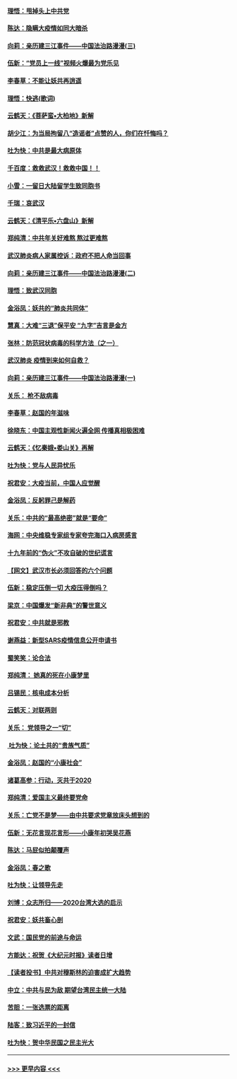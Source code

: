 #### [理悟：甩掉头上中共党](../pages/nsc993/n11838826.md?t=02031022) 
#### [陈达：隐瞒大疫情如同大暗杀](../pages/nsc993/n11838771.md?t=02031022) 
#### [向莉：亲历建三江事件——中国法治路漫漫(三)](../pages/nsc993/n11831825.md?t=02031022) 
#### [伍新：“党员上一线”视频火爆最为党乐见](../pages/nsc993/n11838200.md?t=02031022) 
#### [李春草：不能让妖共再逍遥](../pages/nsc993/n11838102.md?t=02031022) 
#### [理悟：快逃(歌词)](../pages/nsc993/n11838083.md?t=02031022) 
#### [云鹤天：《菩萨蛮▪大柏地》新解](../pages/nsc993/n11838059.md?t=02031022) 
#### [胡少江：为当局拘留八“造谣者”点赞的人，你们在忏悔吗？](../pages/nsc993/n11836801.md?t=02031022) 
#### [吐为快：中共是最大病原体](../pages/nsc993/n11836748.md?t=02031022) 
#### [千百度：救救武汉！救救中国！！](../pages/nsc993/n11836145.md?t=02031022) 
#### [小雪：一留日大陆留学生致同胞书](../pages/nsc993/n11834624.md?t=02031022) 
#### [千瑞：哀武汉](../pages/nsc993/n11833647.md?t=02031022) 
#### [云鹤天：《清平乐▪六盘山》新解](../pages/nsc993/n11833611.md?t=02031022) 
#### [郑纯清：中共年关好难熬 熬过更难熬](../pages/nsc993/n11833489.md?t=02031022) 
#### [武汉肺炎病人家属控诉：政府不把人命当回事](../pages/nsc993/n11833205.md?t=02031022) 
#### [向莉：亲历建三江事件——中国法治路漫漫(二)](../pages/nsc993/n11829102.md?t=02031022) 
#### [理悟：致武汉同胞](../pages/nsc993/n11831522.md?t=02031022) 
#### [金浴凤：妖共的“肺炎共同体”](../pages/nsc993/n11829448.md?t=02031022) 
#### [慧真：大难“三退”保平安 “九字”吉言是金方](../pages/nsc993/n11829501.md?t=02031022) 
#### [张林：防范冠状病毒的科学方法（之一）](../pages/nsc993/n11828618.md?t=02031022) 
#### [武汉肺炎 疫情到来如何自救？](../pages/nsc993/n11827632.md?t=02031022) 
#### [向莉：亲历建三江事件——中国法治路漫漫(一)](../pages/nsc993/n11827190.md?t=02031022) 
#### [关乐： 枪不敌病毒](../pages/nsc993/n11826746.md?t=02031022) 
#### [李春草：赵国的年滋味](../pages/nsc993/n11826321.md?t=02031022) 
#### [徐晓东：中国主观性新闻火遍全网 传播真相极困难](../pages/nsc993/n11826508.md?t=02031022) 
#### [云鹤天：《忆秦娥▪娄山关》再解](../pages/nsc993/n11824682.md?t=02031022) 
#### [吐为快：党与人民异忧乐](../pages/nsc993/n11824660.md?t=02031022) 
#### [祝君安：大疫当前，中国人应觉醒](../pages/nsc993/n11821946.md?t=02031022) 
#### [金浴凤：反躬罪己是解药](../pages/nsc993/n11820280.md?t=02031022) 
#### [关乐：中共的“最高绝密”就是“要命”](../pages/nsc993/n11816946.md?t=02031022) 
#### [海网：中央维稳专家组专家夸完海口入病房感言](../pages/nsc993/n11815138.md?t=02031022) 
#### [十九年前的“伪火”不攻自破的世纪谎言](../pages/nsc993/n11813238.md?t=02031022) 
#### [【网文】武汉市长必须回答的六个问题](../pages/nsc993/n11813848.md?t=02031022) 
#### [伍新：稳定压倒一切 大疫压得倒吗？](../pages/nsc993/n11812634.md?t=02031022) 
#### [梁京：中国爆发“新非典”的警世意义](../pages/nsc993/n11812554.md?t=02031022) 
#### [祝君安：中共就是邪教](../pages/nsc993/n11812431.md?t=02031022) 
#### [谢燕益：新型SARS疫情信息公开申请书](../pages/nsc993/n11808840.md?t=02031022) 
#### [蜀笑笑：论合法](../pages/nsc993/n11808064.md?t=02031022) 
#### [郑纯清： 她真的死在小康梦里](../pages/nsc993/n11806623.md?t=02031022) 
#### [吕锡民：核电成本分析](../pages/nsc993/n11806284.md?t=02031022) 
#### [云鹤天：对联两则](../pages/nsc993/n11805957.md?t=02031022) 
#### [关乐： 党领导之一“切”](../pages/nsc993/n11804505.md?t=02031022) 
#### [ 吐为快：论土共的“贵族气质”](../pages/nsc993/n11804490.md?t=02031022) 
#### [金浴凤：赵国的“小康社会”](../pages/nsc993/n11804452.md?t=02031022) 
#### [诸葛高参：行动，灭共于2020](../pages/nsc993/n11804120.md?t=02031022) 
#### [郑纯清：爱国主义最终要党命](../pages/nsc993/n11802197.md?t=02031022) 
#### [关乐：亡党不是梦——由中共要求党章放床头想到的](../pages/nsc993/n11802156.md?t=02031022) 
#### [伍新：无花言现花言形——小康年初哭吴花燕](../pages/nsc993/n11800044.md?t=02031022) 
#### [陈达：马屁似拍颠覆声](../pages/nsc993/n11800010.md?t=02031022) 
#### [金浴凤：春之歌](../pages/nsc993/n11797687.md?t=02031022) 
#### [吐为快：让领导先走](../pages/nsc993/n11797512.md?t=02031022) 
#### [刘博：众志所归——2020台湾大选的启示](../pages/nsc993/n11796878.md?t=02031022) 
#### [祝君安：妖共畜心剖](../pages/nsc993/n11794273.md?t=02031022) 
#### [文武：国民党的前途与命运](../pages/nsc993/n11794198.md?t=02031022) 
#### [方能达：祝贺《大纪元时报》读者日增](../pages/nsc993/n11793807.md?t=02031022) 
#### [【读者投书】中共对穆斯林的迫害成扩大趋势](../pages/nsc993/n11791371.md?t=02031022) 
#### [中立：中共与民为敌 期望台湾民主统一大陆](../pages/nsc993/n11790392.md?t=02031022) 
#### [苦胆：一张选票的距离](../pages/nsc993/n11788914.md?t=02031022) 
#### [陆客：致习近平的一封信](../pages/nsc993/n11788867.md?t=02031022) 
#### [吐为快：贺中华民国之民主光大](../pages/nsc993/n11788618.md?t=02031022) 

----
#### [ >>> 更早内容 <<< ](../indexes/nsc993-earlier.md)
